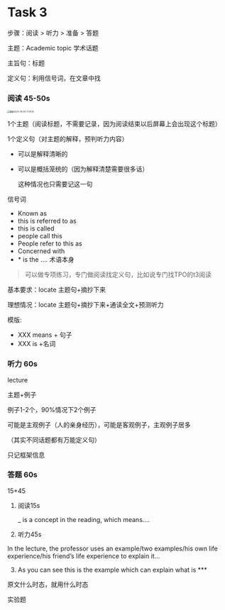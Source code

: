 # Task 3

步骤：阅读 > 听力 > 准备 > 答题

主题：Academic topic 学术话题

主旨句：标题

定义句：利用信号词，在文章中找

### 阅读 45-50s

<img src="https://cdn.jsdelivr.net/gh/davidliuk/images@master/blog/%E6%88%AA%E5%B1%8F2023-06-05%2013.09.15.png" alt="截屏2023-06-05 13.09.15" style="zoom: 33%;" />

1个主题（阅读标题，不需要记录，因为阅读结束以后屏幕上会出现这个标题）

1个定义句（对主题的解释，预判听力内容）

- 可以是解释清晰的

- 可以是概括笼统的（因为解释清楚需要很多话）

  这种情况也只需要记这一句

信号词

- Known as
- this is referred to as
- this is called
- people call this
- People refer to this as
- Concerned with
- \* is the .... 术语本身

> 可以做专项练习，专门做阅读找定义句，比如说专门找TPO的t3阅读

基本要求：locate 主题句+摘抄下来

理想情况：locate 主题句+摘抄下来+通读全文+预测听力 

模版:

- XXX means + 句子 
- XXX is +名词



### 听力 60s

lecture

主题+例子

例子1-2个，90%情况下2个例子

可能是主观例子（人的亲身经历），可能是客观例子，主观例子居多

（其实不同话题都有万能定义句）

只记框架信息



### 答题 60s

15+45

1. 阅读15s

   _ is a concept in the reading, which means.…

2. 听力45s

  In the lecture, the professor uses an example/two examples/his own life experience/his friend’s life experience to explain it...

3. As you can see this is the example which can explain what is ***

原文什么时态，就用什么时态



实验题
